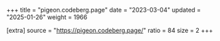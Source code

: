 +++
title = "pigeon.codeberg.page"
date = "2023-03-04"
updated = "2025-01-26"
weight = 1966

[extra]
source = "https://pigeon.codeberg.page/"
ratio = 84
size = 2
+++
